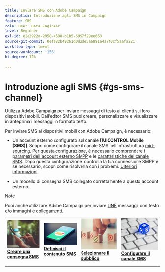 ```yaml
---
title: Inviare SMS con Adobe Campaign
description: Introduzione agli SMS in Campaign
feature: SMS
role: User, Data Engineer
level: Beginner
exl-id: e2e2922a-2058-4588-b1b5-6997f29ee663
source-git-commit: 0ef082b49261d0d2de5a6891a4a7f0cf5aafa221
workflow-type: tm+mt
source-wordcount: '156'
ht-degree: 12%

---
```


# Introduzione agli SMS {#gs-sms-channel}

Utilizza Adobe Campaign per inviare messaggi di testo ai clienti sui loro dispositivi mobili. Dall’editor SMS puoi creare, personalizzare e visualizzare in anteprima i messaggi in formato testo.

Per inviare SMS ai dispositivi mobili con Adobe Campaign, è necessario:

* Un account esterno configurato sul canale **[!UICONTROL Mobile (SMS)]**. Scopri come configurare il canale SMS nell’infrastruttura [mid-sourcing](sms-mid-sourcing.md). Per questa configurazione, è necessario comprendere i [parametri dell&#39;account esterno SMPP](smpp-external-account.md) e le [caratteristiche del canale SMS](sms-channel.md).
Dopo questa configurazione, controlla la tua connessione SMPP e se necessario, scopri come risolverla con i problemi. [Ulteriori informazioni](smpp-connection.md).

* Un modello di consegna SMS collegato correttamente a questo account esterno.


>[!NOTE]
>
>Puoi anche utilizzare Adobe Campaign per inviare [LINE](../../send/line.md) messaggi, con testo e/o immagini e collegamenti.


<table style="table-layout:fixed"><tr style="border: 0;">
<td>
<a href="create-sms.md">
<img alt="Creare un SMS" src="../../assets/do-not-localize/sms-sending.jpg">
</a>
<div><a href="create-sms.md"><strong>Creare una consegna SMS</strong>
</div>
<p>
</td>
<td>
<a href="sms-content.md">
<img alt="Contenuto SMS" src="../../assets/do-not-localize/sms.jpg">
</a>
<div>
<a href="sms-content.md"><strong>Definisci il contenuto SMS</strong></a>
</div>
<p></td>
<td>
<a href="sms-audience.md">
<img alt="Pubblico" src="../../assets/do-not-localize/sms-opt-out.jpg">
</a>
<div>
<a href="sms-audience.md"><strong>Selezionare il pubblico</strong></a>
</div>
<p>
</td>
<td>
<a href="smpp-external-account.md">
<img alt="Configurazione" src="../../assets/do-not-localize/sms-config.jpg">
</a>
<div>
<a href="smpp-external-account.md"><strong>Configurare il canale SMS</strong></a>
</div>
<p>
</td>
</tr></table>
